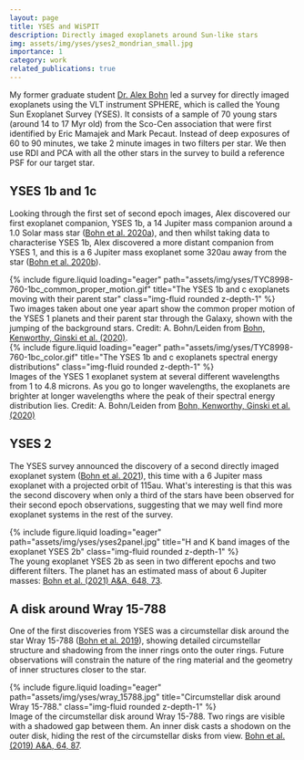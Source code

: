 ```yaml
---
layout: page
title: YSES and WiSPIT
description: Directly imaged exoplanets around Sun-like stars
img: assets/img/yses/yses2_mondrian_small.jpg
importance: 1
category: work
related_publications: true
---
```


My former graduate student <a href="https://home.strw.leidenuniv.nl/~bohn/">Dr. Alex Bohn</a> led a survey for directly imaged exoplanets using the VLT instrument SPHERE, which is called the Young Sun Exoplanet Survey (YSES). It consists of a sample of 70 young stars (around 14 to 17 Myr old) from the Sco-Cen association that were first identified by Eric Mamajek and Mark Pecaut. Instead of deep exposures of 60 to 90 minutes, we take 2 minute images in two filters per star. We then use RDI and PCA with all the other stars in the survey to build a reference PSF for our target star.

<h2>YSES 1b and 1c</h2>

Looking through the first set of second epoch images, Alex discovered our first exoplanet companion, YSES 1b, a 14 Jupiter mass companion around a 1.0 Solar mass star (<A href="https://home.strw.leidenuniv.nl/~kenworthy/papers/2020MNRAS.492..431B.pdf">Bohn et al. 2020a</a>), and then whilst taking data to characterise YSES 1b, Alex discovered a more distant companion from YSES 1, and this is a 6 Jupiter mass exoplanet some 320au away from the star (<a href="https://home.strw.leidenuniv.nl/~kenworthy/papers/2020ApJ...898L..16B.pdf">Bohn et al. 2020b</a>).


<div class="row">
    <div class="col-sm mt-3 mt-md-0">
        {% include figure.liquid loading="eager" path="assets/img/yses/TYC8998-760-1bc_common_proper_motion.gif" title="The YSES 1b and c exoplanets moving with their parent star" class="img-fluid rounded z-depth-1" %}
    </div>
</div>
<div class="caption">
    Two images taken about one year apart show the common proper motion of the YSES 1 planets and their parent star through the Galaxy, shown with the jumping of the background stars. Credit: A. Bohn/Leiden from <a href="https://home.strw.leidenuniv.nl/~kenworthy/papers/2020ApJ...898L..16B.pdf">Bohn, Kenworthy, Ginski et al. (2020)</a>.
</div>



<div class="row">
    <div class="col-sm mt-3 mt-md-0">
        {% include figure.liquid loading="eager" path="assets/img/yses/TYC8998-760-1bc_color.gif" title="The YSES 1b and c exoplanets spectral energy distributions" class="img-fluid rounded z-depth-1" %}
    </div>
</div>
<div class="caption">
    Images of the YSES 1 exoplanet system at several different wavelengths from 1 to 4.8 microns. As you go to longer wavelengths, the exoplanets are brighter at longer wavelengths where the peak of their spectral energy distribution lies. Credit: A. Bohn/Leiden from <a href="https://home.strw.leidenuniv.nl/~kenworthy/papers/2020ApJ...898L..16B.pdf">Bohn, Kenworthy, Ginski et al. (2020)</a>
</div>

<h2>YSES 2</h2>

The YSES survey announced the discovery of a second directly imaged exoplanet system (<a href="https://home.strw.leidenuniv.nl/~kenworthy/papers/Bohn_2021_AA_648_73.pdf">Bohn et al. 2021</a>), this time with a 6 Jupiter mass exoplanet with a projected orbit of 115au. What's interesting is that this was the second discovery when only a third of the stars have been observed for their second epoch observations, suggesting that we may well find more exoplanet systems in the rest of the survey.


<div class="row">
    <div class="col-sm mt-3 mt-md-0">
        {% include figure.liquid loading="eager" path="assets/img/yses/yses2panel.jpg" title="H and K band images of the exoplanet YSES 2b" class="img-fluid rounded z-depth-1" %}
    </div>
</div>
<div class="caption">
    The young exoplanet YSES 2b as seen in two different epochs and two different filters. The planet has an estimated mass of about 6 Jupiter masses: <a href="https://home.strw.leidenuniv.nl/~kenworthy/papers/Bohn_2021_AA_648_73.pdf">Bohn et al. (2021) A&A, 648, 73</a>.
</div>

<h2>A disk around Wray 15-788</h2>

One of the first discoveries from YSES was a circumstellar disk around the star Wray 15-788 (<A href="https://home.strw.leidenuniv.nl/~kenworthy/papers/2019A&A...624A..87B.pdf">Bohn et al. 2019</a>), showing detailed circumstellar structure and shadowing from the inner rings onto the outer rings. Future observations will constrain the nature of the ring material and the geometry of inner structures closer to the star.

<div class="row">
    <div class="col-sm mt-3 mt-md-0">
        {% include figure.liquid loading="eager" path="assets/img/yses/wray_15788.jpg" title="Circumstellar disk around Wray 15-788." class="img-fluid rounded z-depth-1" %}
    </div>
</div>
<div class="caption">
 Image of the circumstellar disk around Wray 15-788. Two rings are visible with a shadowed gap between them. An inner disk casts a shodown on the outer disk, hiding the rest of the circumstellar disks from view. <A href="https://home.strw.leidenuniv.nl/~kenworthy/papers/2019A&A...624A..87B.pdf">Bohn et al. (2019) A&A, 64, 87</a>.
</div>

